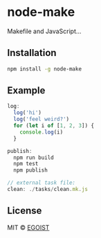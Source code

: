 # node-make

Makefile and JavaScript...

## Installation

```bash
npm install -g node-make
```

## Example

```javascript
log:
  log('hi')
  log('feel weird?')
  for (let i of [1, 2, 3]) {
    console.log(i)
  }

publish:
  npm run build
  npm test
  npm publish

// external task file:
clean: ./tasks/clean.mk.js
```

## License

MIT &copy; [EGOIST](https://github.com/egoist)
